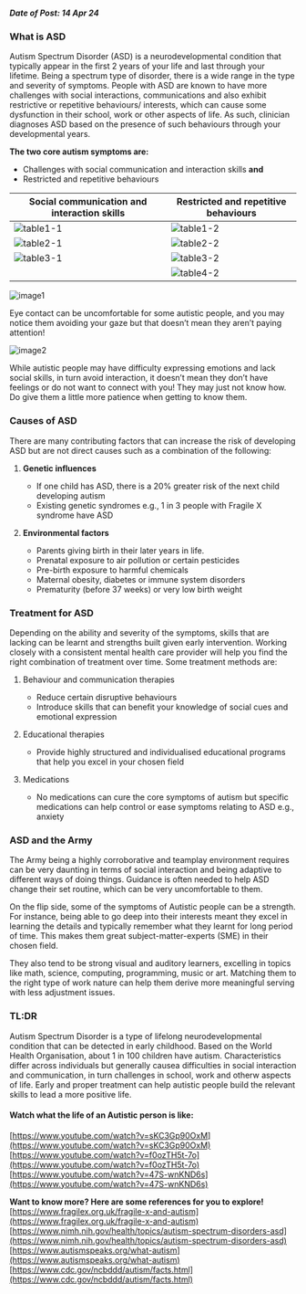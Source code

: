 ##### Date of Post: 14 Apr 24

### What is ASD

Autism Spectrum Disorder (ASD) is a neurodevelopmental condition that typically appear in the first 2 years of your life and last through your lifetime. Being a spectrum type of disorder, there is a wide range in the type and severity of symptoms. People with ASD are known to have more challenges with social interactions, communications and also exhibit restrictive or repetitive behaviours/ interests, which can cause some dysfunction in their school, work or other aspects of life. As such, clinician diagnoses ASD based on the presence of such behaviours through your developmental years. 

__The two core autism symptoms are:__ 
  - Challenges with social communication and interaction skills __and__ 
  - Restricted and repetitive behaviours  

| Social communication and interaction skills  | Restricted and repetitive behaviours  |
|---------------|---------------|
| ![table1-1](https://github.com/safsbe/mental-health-app-assets/blob/main/article-assets/understanding-mental-health/autism/table1-1.png?raw=true) | ![table1-2](https://github.com/safsbe/mental-health-app-assets/blob/main/article-assets/understanding-mental-health/autism/table1-2.png?raw=true) |
| ![table2-1](https://github.com/safsbe/mental-health-app-assets/blob/main/article-assets/understanding-mental-health/autism/table2-1.png?raw=true) | ![table2-2](https://github.com/safsbe/mental-health-app-assets/blob/main/article-assets/understanding-mental-health/autism/table2-2.png?raw=true) |
| ![table3-1](https://github.com/safsbe/mental-health-app-assets/blob/main/article-assets/understanding-mental-health/autism/table3-1.png?raw=true) | ![table3-2](https://github.com/safsbe/mental-health-app-assets/blob/main/article-assets/understanding-mental-health/autism/table3-2.png?raw=true) |
|               | ![table4-2](https://github.com/safsbe/mental-health-app-assets/blob/main/article-assets/understanding-mental-health/autism/table4-2.png?raw=true) |

![image1](https://github.com/safsbe/mental-health-app-assets/blob/main/article-assets/understanding-mental-health/autism/image1.png?raw=true)

Eye contact can be uncomfortable for some autistic people, and you may notice them avoiding your gaze but that doesn’t mean they aren’t paying attention! 

![image2](https://github.com/safsbe/mental-health-app-assets/blob/main/article-assets/understanding-mental-health/autism/image2.png?raw=true)

While autistic people may have difficulty expressing emotions and lack social skills, in turn avoid interaction, it doesn’t mean they don’t have feelings or do not want to connect with you! They may just not know how. Do give them a little more patience when getting to know them. 

### __Causes of ASD__

There are many contributing factors that can increase the risk of developing ASD but are not direct causes such as a combination of the following:  

1. __Genetic influences__
    + If one child has ASD, there is a 20% greater risk of the next child developing autism 
    + Existing genetic syndromes e.g., 1 in 3 people with Fragile X syndrome have ASD 

2. __Environmental factors__
    + Parents giving birth in their later years in life. 
    + Prenatal exposure to air pollution or certain pesticides 
    + Pre-birth exposure to harmful chemicals 
    + Maternal obesity, diabetes or immune system disorders 
    + Prematurity (before 37 weeks) or very low birth weight

### Treatment for ASD 

Depending on the ability and severity of the symptoms, skills that are lacking can be learnt and strengths built given early intervention. Working closely with a consistent mental health care provider will help you find the right combination of treatment over time. Some treatment methods are: 

1. Behaviour and communication therapies 
    + Reduce certain disruptive behaviours 
    + Introduce skills that can benefit your knowledge of social cues and emotional expression 

2. Educational therapies  
    + Provide highly structured and individualised educational programs that help you excel in your chosen field 

3. Medications 
    + No medications can cure the core symptoms of autism but specific medications can help control or ease symptoms relating to ASD e.g., anxiety 

### ASD and the Army 

The Army being a highly corroborative and teamplay environment requires can be very daunting in terms of social interaction and being adaptive to different ways of doing things. Guidance is often needed to help ASD change their set routine, which can be very uncomfortable to them.   

On the flip side, some of the symptoms of Autistic people can be a strength. For instance, being able to go deep into their interests meant they excel in learning the details and typically remember what they learnt for long period of time. This makes them great subject-matter-experts (SME) in their chosen field.  
 
They also tend to be strong visual and auditory learners, excelling in topics like math, science, computing, programming, music or art. Matching them to the right type of work nature can help them derive more meaningful serving with less adjustment issues.

### TL:DR

Autism Spectrum Disorder is a type of lifelong neurodevelopmental condition that can be detected in early childhood. Based on the World Health Organisation, about 1 in 100 children have autism. Characteristics differ across individuals but generally causea difficulties in social interaction and communication, in turn challenges in school, work and otherw aspects of life. Early and proper treatment can help autistic people build the relevant skills to lead a more positive life.

#### Watch what the life of an Autistic person is like:
[https://www.youtube.com/watch?v=sKC3Gp90OxM](https://www.youtube.com/watch?v=sKC3Gp90OxM)
[https://www.youtube.com/watch?v=f0ozTH5t-7o](https://www.youtube.com/watch?v=f0ozTH5t-7o)
[https://www.youtube.com/watch?v=47S-wnKND6s](https://www.youtube.com/watch?v=47S-wnKND6s)

__Want to know more? Here are some references for you to explore!__
[https://www.fragilex.org.uk/fragile-x-and-autism](https://www.fragilex.org.uk/fragile-x-and-autism)
[https://www.nimh.nih.gov/health/topics/autism-spectrum-disorders-asd](https://www.nimh.nih.gov/health/topics/autism-spectrum-disorders-asd)
[https://www.autismspeaks.org/what-autism](https://www.autismspeaks.org/what-autism)
[https://www.cdc.gov/ncbddd/autism/facts.html](https://www.cdc.gov/ncbddd/autism/facts.html)